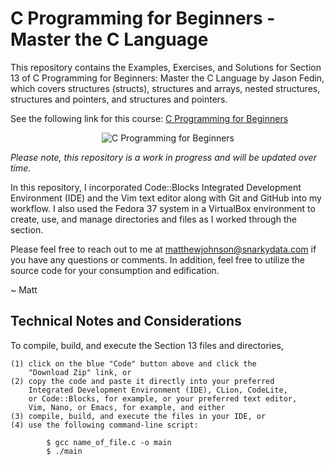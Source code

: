 
# C Programming for Beginners - Master the C Language

This repository contains the Examples, Exercises, and Solutions for Section 13 
of C Programming for Beginners: Master the C Language by Jason Fedin, which 
covers structures (structs), structures and arrays, nested structures, structures 
and pointers, and structures and pointers.

See the following link for this course: <a href="https://www.udemy.com/course/c-programming-for-beginners-/" title="C Programming" target="_blank" alt="C Programming for Beginners">C Programming for Beginners</a>

<p align="center">
    <img src="https://learnprogramming.academy/wp-content/uploads/2023/03/1467808_f8c0-3.jpg" alt="C Programming for Beginners" title="C Programming for Beginners">
</p>

<i>Please note, this repository is a work in progress and will be updated over time.</i>

In this repository, I incorporated Code::Blocks Integrated Development Environment (IDE)
and the Vim text editor along with Git and GitHub into my workflow. I also used the
Fedora 37 system in a VirtualBox environment to create, use, and manage directories and
files as I worked through the section.

Please feel free to reach out to me at matthewjohnson@snarkydata.com if you have any
questions or comments. In addition, feel free to utilize the source code for your
consumption and edification.

~ Matt

Technical Notes and Considerations
-----------------------------------------------------------------------------------

To compile, build, and execute the Section 13 files and directories,

    (1) click on the blue "Code" button above and click the 
        "Download Zip" link, or
    (2) copy the code and paste it directly into your preferred
        Integrated Development Environment (IDE), CLion, CodeLite,
        or Code::Blocks, for example, or your preferred text editor,
        Vim, Nano, or Emacs, for example, and either
    (3) compile, build, and execute the files in your IDE, or
    (4) use the following command-line script:

            $ gcc name_of_file.c -o main
            $ ./main
 


